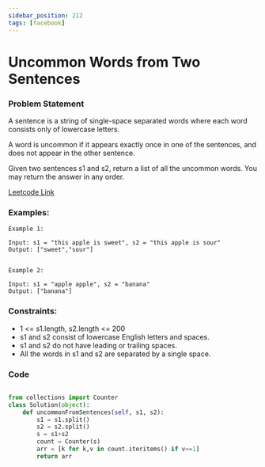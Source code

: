 ```yaml
---
sidebar_position: 212
tags: [facebook]
---
```


# Uncommon Words from Two Sentences

### Problem Statement

A sentence is a string of single-space separated words where each word consists only of lowercase letters.

A word is uncommon if it appears exactly once in one of the sentences, and does not appear in the other sentence.

Given two sentences s1 and s2, return a list of all the uncommon words. You may return the answer in any order.

[Leetcode Link](https://leetcode.com/problems/uncommon-words-from-two-sentences)

### Examples:

```
Example 1:

Input: s1 = "this apple is sweet", s2 = "this apple is sour"
Output: ["sweet","sour"]


Example 2:

Input: s1 = "apple apple", s2 = "banana"
Output: ["banana"]
```

### Constraints:

- 1 <= s1.length, s2.length <= 200
- s1 and s2 consist of lowercase English letters and spaces.
- s1 and s2 do not have leading or trailing spaces.
- All the words in s1 and s2 are separated by a single space.

### Code

```python title="Python Code"

from collections import Counter
class Solution(object):
    def uncommonFromSentences(self, s1, s2):
        s1 = s1.split()
        s2 = s2.split()
        s = s1+s2
        count = Counter(s)
        arr = [k for k,v in count.iteritems() if v==1]
        return arr
```
